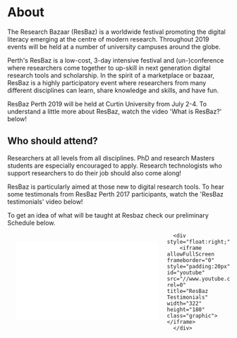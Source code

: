 # About

The Research Bazaar (ResBaz) is a worldwide festival promoting the digital literacy emerging at the centre of modern research. Throughout 2019 events will be held at a number of university campuses around the globe.

Perth's ResBaz is a low-cost, 3-day intensive festival and (un-)conference where researchers come together to up-skill in next generation digital research tools and scholarship. In the spirit of a marketplace or bazaar, ResBaz is a highly participatory event where researchers from many different disciplines can learn, share knowledge and skills, and have fun. 

ResBaz Perth 2019 will be held at Curtin University from July 2-4. To understand a little more about ResBaz, watch the video 'What is ResBaz?' below! 


## Who should attend?

Researchers at all levels from all disciplines. PhD and research Masters students are especially encouraged to apply. Research technologists who support researchers to do their job should also come along!

ResBaz is particularly aimed at those new to digital research tools. To hear some testimonals from ResBaz Perth 2017 participants, watch the 'ResBaz testimonials' video below!

To get an idea of what will be taught at Resbaz check our preliminary Schedule below.

  <div style="float:left;">
        <iframe allowFullScreen frameborder="0" style="padding:20px" id="youtube" src="//www.youtube.com/embed/kaC09SBQg7A?controls?rel=0" title="What is ResBaz?" width="322" height="180" class="graphic"></iframe>
      </div>
        
      <div style="float:right;">
        <iframe allowFullScreen frameborder="0" style="padding:20px" id="youtube" src="//www.youtube.com/embed/4_yCx3RGqS8?rel=0" title="ResBaz Testimonials" width="322" height="180" class="graphic"></iframe>
      </div>

